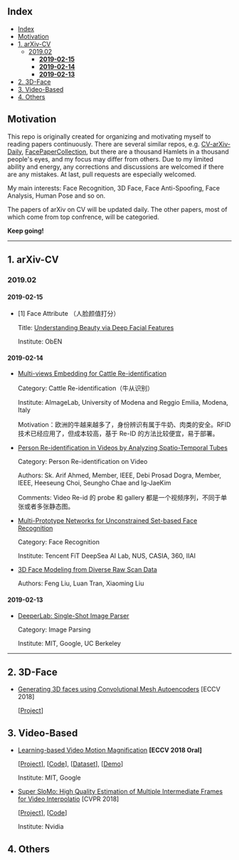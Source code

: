 ## Index
- [Index](#index)
- [Motivation](#motivation)
- [1. arXiv-CV](#1-arxiv-cv)
  - [2019.02](#201902)
    - [**2019-02-15**](#2019-02-15)
    - [**2019-02-14**](#2019-02-14)
    - [**2019-02-13**](#2019-02-13)
- [2. 3D-Face](#2-3d-face)
- [3. Video-Based](#3-video-based)
- [4. Others](#4-others)

## Motivation
This repo is originally created for organizing and motivating myself to reading papers continuously. There are several similar repos, e.g. [CV-arXiv-Daily](https://github.com/zhengzhugithub/CV-arXiv-Daily), [FacePaperCollection](https://github.com/ShownX/FacePaperCollection), but there are a thousand Hamlets in a thousand people's eyes, and my focus may differ from others. Due to my limited ability and energy, any corrections and discussions are welcomed if there are any mistakes. At last, pull requests are especially welcomed.

My main interests: Face Recognition, 3D Face, Face Anti-Spoofing, Face Analysis, Human Pose and so on.

The papers of arXiv on CV will be updated daily. The other papers, most of which come from top confrence, will be categoried.

**Keep going!**


---

## 1. arXiv-CV

### 2019.02
#### **2019-02-15**

- [1] Face Attribute （人脸颜值打分）
  
  Title: [Understanding Beauty via Deep Facial Features](https://arxiv.org/pdf/1902.05380.pdf)

  Institute: ObEN


#### **2019-02-14**

 - [Multi-views Embedding for Cattle Re-identification](https://arxiv.org/pdf/1902.04886.pdf)
  
   Category: Cattle Re-identification（牛从识别）

   Institute: AImageLab, University of Modena and Reggio Emilia, Modena, Italy

   Motivation：欧洲的牛越来越多了，身份辨识有属于牛奶、肉类的安全。RFID 技术已经应用了，但成本较高，基于 Re-ID 的方法比较便宜，易于部署。

- [Person Re-identification in Videos by Analyzing Spatio-Temporal Tubes](https://arxiv.org/pdf/1902.04856.pdf)
  
  Category: Person Re-identification on Video

  Authors: Sk. Arif Ahmed, Member, IEEE, Debi Prosad Dogra, Member, IEEE, Heeseung Choi, Seungho Chae and Ig-JaeKim

  Comments: Video Re-id 的 probe 和 gallery 都是一个视频序列，不同于单张或者多张静态图。

- [Multi-Prototype Networks for Unconstrained Set-based Face Recognition](https://arxiv.org/pdf/1902.04755.pdf)
  
  Category: Face Recognition

  Institute: Tencent FiT DeepSea AI Lab, NUS, CASIA, 360, IIAI

- [3D Face Modeling from Diverse Raw Scan Data](https://arxiv.org/pdf/1902.04943.pdf)
  
  Authors: Feng Liu, Luan Tran, Xiaoming Liu


#### **2019-02-13**

 - [DeeperLab: Single-Shot Image Parser](https://arxiv.org/pdf/1902.05093.pdf)
  
   Category: Image Parsing

   Institute: MIT, Google, UC Berkeley

---

## 2. 3D-Face
- [Generating 3D faces using Convolutional Mesh Autoencoders](https://www.is.mpg.de/uploads_file/attachment/attachment/439/1285.pdf) [ECCV 2018]
  
   [[Project](http://coma.is.tue.mpg.de/)]

## 3. Video-Based
- [Learning-based Video Motion Magnification](https://arxiv.org/pdf/1804.02684.pdf) **[ECCV 2018 Oral]**

  [[Project](http://people.csail.mit.edu/tiam/deepmag/)], [[Code](https://github.com/12dmodel/deep_motion_mag)], [[Dataset](https://groups.csail.mit.edu/graphics/deep_motion_mag/data/readme.txt)], [[Demo](https://www.youtube.com/watch?v=GrMLeEcSNzY&feature=youtu.be)]

  Institute: MIT, Google

- [Super SloMo: High Quality Estimation of Multiple Intermediate Frames for Video Interpolatio](https://arxiv.org/pdf/1712.00080.pdf) [CVPR 2018]
  
  [[Project](https://people.cs.umass.edu/~hzjiang/projects/superslomo/)], [[Code](https://github.com/avinashpaliwal/Super-SloMo)]

  Institute: Nvidia

## 4. Others
